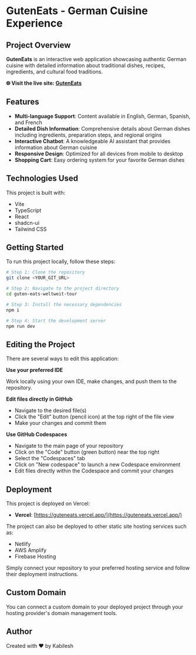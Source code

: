 # GutenEats - German Cuisine Experience

## Project Overview

**GutenEats** is an interactive web application showcasing authentic German cuisine with detailed information about traditional dishes, recipes, ingredients, and cultural food traditions. 

**🌐 Visit the live site: [GutenEats](https://guteneats.vercel.app/)**

## Features

- **Multi-language Support**: Content available in English, German, Spanish, and French
- **Detailed Dish Information**: Comprehensive details about German dishes including ingredients, preparation steps, and regional origins
- **Interactive Chatbot**: A knowledgeable AI assistant that provides information about German cuisine
- **Responsive Design**: Optimized for all devices from mobile to desktop
- **Shopping Cart**: Easy ordering system for your favorite German dishes

## Technologies Used

This project is built with:

- Vite
- TypeScript
- React
- shadcn-ui
- Tailwind CSS

## Getting Started

To run this project locally, follow these steps:

```sh
# Step 1: Clone the repository
git clone <YOUR_GIT_URL>

# Step 2: Navigate to the project directory
cd guten-eats-weltweit-tour

# Step 3: Install the necessary dependencies
npm i

# Step 4: Start the development server
npm run dev
```

## Editing the Project

There are several ways to edit this application:

**Use your preferred IDE**

Work locally using your own IDE, make changes, and push them to the repository.

**Edit files directly in GitHub**

- Navigate to the desired file(s)
- Click the "Edit" button (pencil icon) at the top right of the file view
- Make your changes and commit them

**Use GitHub Codespaces**

- Navigate to the main page of your repository
- Click on the "Code" button (green button) near the top right
- Select the "Codespaces" tab
- Click on "New codespace" to launch a new Codespace environment
- Edit files directly within the Codespace and commit your changes

## Deployment

This project is deployed on Vercel:

- **Vercel**: [https://guteneats.vercel.app/](https://guteneats.vercel.app/)

The project can also be deployed to other static site hosting services such as:

- Netlify
- AWS Amplify
- Firebase Hosting

Simply connect your repository to your preferred hosting service and follow their deployment instructions.

## Custom Domain

You can connect a custom domain to your deployed project through your hosting provider's domain management tools.

## Author

Created with ❤️ by Kabilesh
